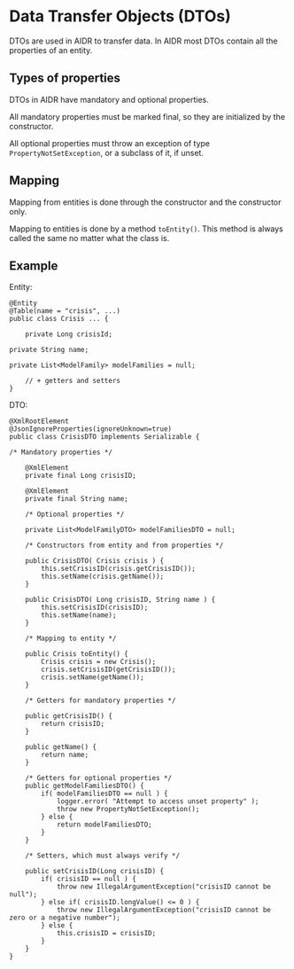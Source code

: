 
# Data Transfer Objects (DTOs)

DTOs are used in AIDR to transfer data. In AIDR most DTOs contain all the properties of an entity.

## Types of properties

DTOs in AIDR have mandatory and optional properties.

All mandatory properties must be marked final, so they are initialized by the constructor.

All optional properties must throw an exception of type `PropertyNotSetException`, or a subclass of it, if unset. 

## Mapping

Mapping from entities is done through the constructor and the constructor only.

Mapping to entities is done by a method `toEntity()`. This method is always called the same no matter what the class is.

## Example

Entity:

    @Entity
    @Table(name = "crisis", ...)
    public class Crisis ... {

        private Long crisisId;

    private String name;

    private List<ModelFamily> modelFamilies = null;

        // + getters and setters
    }

DTO:

    @XmlRootElement
    @JsonIgnoreProperties(ignoreUnknown=true)
    public class CrisisDTO implements Serializable {

    /* Mandatory properties */

        @XmlElement
        private final Long crisisID;

        @XmlElement
        private final String name;

        /* Optional properties */

        private List<ModelFamilyDTO> modelFamiliesDTO = null;

        /* Constructors from entity and from properties */

        public CrisisDTO( Crisis crisis ) {
            this.setCrisisID(crisis.getCrisisID());
            this.setName(crisis.getName());
        }

        public CrisisDTO( Long crisisID, String name ) {
            this.setCrisisID(crisisID);
            this.setName(name);
        }

        /* Mapping to entity */

        public Crisis toEntity() {
            Crisis crisis = new Crisis();
            crisis.setCrisisID(getCrisisID());
            crisis.setName(getName());
        }

        /* Getters for mandatory properties */

        public getCrisisID() {
            return crisisID;
        }

        public getName() {
            return name;
        }

        /* Getters for optional properties */
        public getModelFamiliesDTO() {
            if( modelFamiliesDTO == null ) {
                logger.error( "Attempt to access unset property" );
                throw new PropertyNotSetException();
            } else {
                return modelFamiliesDTO;
            }
        }

        /* Setters, which must always verify */

        public setCrisisID(Long crisisID) {
            if( crisisID == null ) {
                throw new IllegalArgumentException("crisisID cannot be null");
            } else if( crisisID.longValue() <= 0 ) {
                throw new IllegalArgumentException("crisisID cannot be zero or a negative number");
            } else {
                this.crisisID = crisisID;
            }
        }
    }